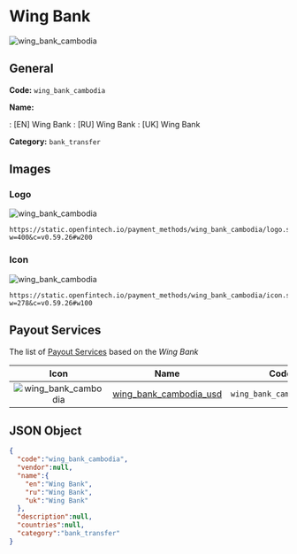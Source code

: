 
# Wing Bank 
![wing_bank_cambodia](https://static.openfintech.io/payment_methods/wing_bank_cambodia/logo.svg?w=400&c=v0.59.26#w200)  

## General 
**Code:** `wing_bank_cambodia` 
 
**Name:** 
 
:	[EN] Wing Bank 
:	[RU] Wing Bank 
:	[UK] Wing Bank 
 
**Category:** `bank_transfer` 
 

## Images 

### Logo 
![wing_bank_cambodia](https://static.openfintech.io/payment_methods/wing_bank_cambodia/logo.svg?w=400&c=v0.59.26#w200)  

```
https://static.openfintech.io/payment_methods/wing_bank_cambodia/logo.svg?w=400&c=v0.59.26#w200
```  

### Icon 
![wing_bank_cambodia](https://static.openfintech.io/payment_methods/wing_bank_cambodia/icon.svg?w=278&c=v0.59.26#w100)  

```
https://static.openfintech.io/payment_methods/wing_bank_cambodia/icon.svg?w=278&c=v0.59.26#w100
```  

## Payout Services 
 
The list of [Payout Services](/payout-services/) based on the _Wing Bank_ 

|Icon|Name|Code| 
|:---:|:---:|:---:| 
|![wing_bank_cambodia](https://static.openfintech.io/payout_methods/wing_bank_cambodia/icon.svg?w=278&c=v0.59.26#w40) |[wing_bank_cambodia_usd](/payout-services/wing_bank_cambodia_usd/)|`wing_bank_cambodia_usd`| 
 

## JSON Object 

```json
{
  "code":"wing_bank_cambodia",
  "vendor":null,
  "name":{
    "en":"Wing Bank",
    "ru":"Wing Bank",
    "uk":"Wing Bank"
  },
  "description":null,
  "countries":null,
  "category":"bank_transfer"
}
```  
